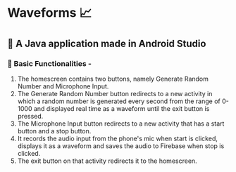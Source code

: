 # Waveforms 📈
## 🍁 A Java application made in Android Studio 

### 🔶 Basic Functionalities -
1. The homescreen contains two buttons, namely Generate Random Number and Microphone Input.
2. The Generate Random Number button redirects to a new activity in which a random number is generated every second from the range of 0-1000 and displayed real time as a waveform until the exit button is pressed.
3. The Microphone Input button redirects to a new activity that has a start button and a stop button.
4. It records the audio input from the phone's mic when start is clicked, displays it as a waveform and saves the audio to Firebase when stop is clicked.
5. The exit button on that activity redirects it to the homescreen.
